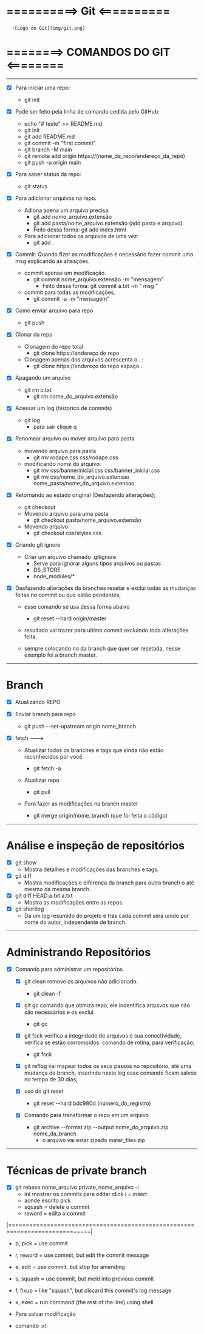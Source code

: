 # ==========> Git <==========
      ![Logo do Git](img/git.png)
# ========> COMANDOS DO GIT <========
-----------------------------------------------------------------------------------------------------------------

- [x] Para iniciar uma repo:
  - git init

- [x] Pode ser feito pela linha de comando cedida pelo GitHub:
  - echo "# teste" >> README.md
  - git init
  - git add README.md
  - git commit -m "first commit"
  - git branch -M main
  - git remote add origin https://(nome_da_repo/endereço_da_repo)
  - git push -u origin main

- [x] Para saber status da repo:
  - git status

- [x] Para adicionar arquivos na repo.
  - Adiona apena um arquivo precisa: 
    - git add nome_arquivo.extensão
    - git add pasta/nome_arquivo.extensão (add pasta e arquivo)
    - Feito dessa forma: git add index.html 
  - Para adicionar todos os arquivos de uma vez:
    - git add .

- [x] Commit: Quando fizer as modificações é necessário fazer commit uma msg explicando as alteações. 
  - commit apenas um modificação.
    - git commit nome_arquivo.extensão -m "mensagem"
        - Feito dessa forma: git commit a.txt -m " msg "
  - commit para todas as modificações.
    - git commit -a -m "mensagem" 

- [x] Como enviar arquivo para repo
  - git push
- [x] Clonar da repo
  - Clonagem do repo total:
    - git clone https://endereço do repo 
  - Clonagem apenas dos arquivos acrescenta o . :
    - git clone https://endereço do repo espaço  .

- [x] Apagando um arquivo
  - git rm c.txt
    - git rm nome_do_arquivo.extensão

- [x] Acessar um log (historico de commits)
  - git log
    - para sair clique q 

- [x] Renomear arquivo ou mover arquivo para pasta 
  - movendo arquivo para pasta
    - git mv rodape.css css/rodape.css
  - modificando nome do arquivo:
    - git mv css/bannerinicial.css css/banner_inicial.css
    - git mv css/nome_do_arquivo.extensao nome_pasta/nome_do_arquivo.extensao

- [x] Retornando ao estado original (Desfazendo alterações);
  - git checkout 
  - Movendo arquivo para uma pasta
    - git checkout pasta/nome_arquivo.extensão
  - Movendo arquivo 
    - git checkout css/styles.css

- [x] Criando git ignore
  - Criar um arquivo chamado .gitignore
    - Serve para ignorar alguns tipos arquivos ou pastas
    - DS_STORE
    - node_modules/*

- [x] Desfazendo alterações da branches resetar e exclui todas as mudanças feitas no commit ou que estão pendentes;
  - esse comando se usa dessa forma abaixo 

    - git reset --hard origin/master
  
  - resultado vai trazer para ultimo commit excluindo toda alterações feita.
  - sempre colocando no da branch que quer ser resetada, nesse exemplo foi a branch master.

-------------------------------------------------------------------------------------------------------------------
# Branch 

- [x] Atualizando REPO
 
- [x] Enviar branch para repo
  - git push --set-upstream origin nome_branch

- [x] fetch --->
  - Atualizar todos os branches e tags que ainda não estão reconhecidos por você
    - git fetch -a  

  - Atualizar repo 
    - git pull

  - Para fazer as modificações na branch master
    - git merge origin/nome_branch (que foi feita o código)

-----------------------------------------------------------------------------------------------------------------

# Análise e inspeção de repositórios

  - [x] git show
    - Mostra detalhes e modificações das branches e tags.
  - [x] git diff 
    - Mostra modificações e diferença da branch para outra branch o até mesmo da mesma branch.
  - [x] git diff HEAD:a.txt a.txt
    - Mostra as modificações entre as repos. 
  - [x] git shortlog 
    - Dá um log resumido do projeto e trás cada commit será unido por nome do autor, independente de branch.
----------------------------------------------------------------------------------------------------------------    
# Administrando Repositórios

  - [x] Comando para administrar um repositórios.

    - [x] git clean remove os arquivos não adicionado.

      - git clean -f

    - [x] git gc comando que otimiza repo, ele indentifica arquivos que não são necessários e os exclui.
      - git gc

    - [x] git fsck verifica a integridade de arquivos e sua conectividade, verifica se estão corrompidos.
    comando de rotina, para verificação;
      - git fsck

    - [x] git reflog vai mapear todos os seus passos no repositório, até uma mudança de branch, inserindo neste log esse comando ficam salvos no tempo de 30 dias;
  
    - [x] uso do git reset
      - git reset --hard bdc980d (número_do_registro)

    - [x] Comando para transformar o repo em um arquivo
      - git archive --format zip --output nome_do_arquivo.zip nome_da_branch
        - o arquivo vai estar zipado mater_files.zip

-----------------------------------------------------------------------------------------------------------------

# Técnicas de private branch

  - [x] git rebase nome_arquivo private_nome_arquivo -i
    - irá mostrar os commits para editar click i = insert
    - aonde escrito pick
    - squash = delete o commit 
    - reword = edita o commit 

|=============================================================================|
 - p, pick = use commit                                                      
 - r, reword = use commit, but edit the commit message                     
 - e, edit = use commit, but stop for amending                             
 - s, squash = use commit, but meld into previous commit                   
 - f, fixup = like "squash", but discard this commit's log message         
 - x, exec = run command (the rest of the line) using shell                
                                                                             
 - Para salvar modificação                                                   
 - comando :x!                                                               









              


  


  
